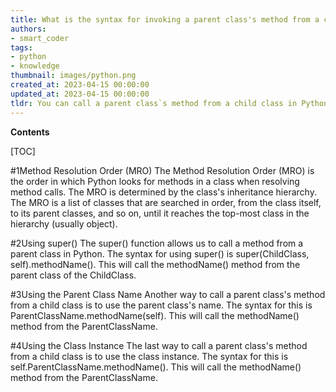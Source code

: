 ```yaml
---
title: What is the syntax for invoking a parent class's method from a child class in python?
authors:
- smart_coder
tags:
- python
- knowledge
thumbnail: images/python.png
created_at: 2023-04-15 00:00:00
updated_at: 2023-04-15 00:00:00
tldr: You can call a parent class`s method from a child class in Python by using the super() method.
---
```


**Contents**

[TOC]

#1Method Resolution Order (MRO)
The Method Resolution Order (MRO) is the order in which Python looks for methods in a class when resolving method calls. The MRO is determined by the class's inheritance hierarchy. The MRO is a list of classes that are searched in order, from the class itself, to its parent classes, and so on, until it reaches the top-most class in the hierarchy (usually object).

#2Using super()
The super() function allows us to call a method from a parent class in Python. The syntax for using super() is super(ChildClass, self).methodName(). This will call the methodName() method from the parent class of the ChildClass.

#3Using the Parent Class Name
Another way to call a parent class's method from a child class is to use the parent class's name. The syntax for this is ParentClassName.methodName(self). This will call the methodName() method from the ParentClassName.

#4Using the Class Instance
The last way to call a parent class's method from a child class is to use the class instance. The syntax for this is self.ParentClassName.methodName(). This will call the methodName() method from the ParentClassName.
